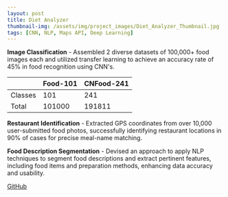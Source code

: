 ```yaml
---
layout: post
title: Diet Analyzer
thumbnail-img: /assets/img/project_images/Diet_Analyzer_Thumbnail.jpg
tags: [CNN, NLP, Maps API, Deep Learning]
---
```


<b>Image Classification</b> - Assembled 2 diverse datasets of 100,000+ food images each and utilized transfer learning to achieve an accuracy rate of 45% in food recognition using CNN's.

|         | Food-101 | CNFood-241 |
| ------- | -------- | ---------- |
| Classes | 101      | 241        |
| Total   | 101000   | 191811     |

<b>Restaurant Identification</b> - Extracted GPS coordinates from over 10,000 user-submitted food photos, successfully identifying restaurant locations in 90% of cases for precise meal-name matching.

<b>Food Description Segmentation</b> - Devised an approach to apply NLP techniques to segment food descriptions and extract pertinent features, including food items and preparation methods, enhancing data accuracy and usability.

[GitHub](https://github.com/sulaimangm/AIFoodClassification)
